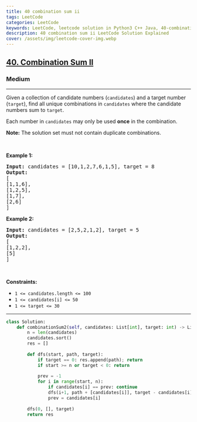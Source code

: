 ```yaml
---
title: 40 combination sum ii
tags: LeetCode
categories: LeetCode
keywords: LeetCode, leetcode solution in Python3 C++ Java, 40-combination-sum-ii solution
description: 40 combination sum ii LeetCode Solution Explained
cover: /assets/img/leetcode-cover-img.webp
---
```





<h2><a href="https://leetcode.com/problems/combination-sum-ii/">40. Combination Sum II</a></h2><h3>Medium</h3><hr><div><p>Given a collection of candidate numbers (<code>candidates</code>) and a target number (<code>target</code>), find all unique combinations in <code>candidates</code>&nbsp;where the candidate numbers sum to <code>target</code>.</p>

<p>Each number in <code>candidates</code>&nbsp;may only be used <strong>once</strong> in the combination.</p>

<p><strong>Note:</strong>&nbsp;The solution set must not contain duplicate combinations.</p>

<p>&nbsp;</p>
<p><strong>Example 1:</strong></p>

<pre><strong>Input:</strong> candidates = [10,1,2,7,6,1,5], target = 8
<strong>Output:</strong> 
[
[1,1,6],
[1,2,5],
[1,7],
[2,6]
]
</pre>

<p><strong>Example 2:</strong></p>

<pre><strong>Input:</strong> candidates = [2,5,2,1,2], target = 5
<strong>Output:</strong> 
[
[1,2,2],
[5]
]
</pre>

<p>&nbsp;</p>
<p><strong>Constraints:</strong></p>

<ul>
	<li><code>1 &lt;=&nbsp;candidates.length &lt;= 100</code></li>
	<li><code>1 &lt;=&nbsp;candidates[i] &lt;= 50</code></li>
	<li><code>1 &lt;= target &lt;= 30</code></li>
</ul>
</div>

---




```python
class Solution:
    def combinationSum2(self, candidates: List[int], target: int) -> List[List[int]]:
        n = len(candidates)
        candidates.sort()
        res = []
        
        def dfs(start, path, target):
            if target == 0: res.append(path); return
            if start >= n or target < 0: return
            
            prev = -1
            for i in range(start, n):
                if candidates[i] == prev: continue
                dfs(i+1, path + [candidates[i]], target - candidates[i])
                prev = candidates[i]
        
        dfs(0, [], target)
        return res
```
